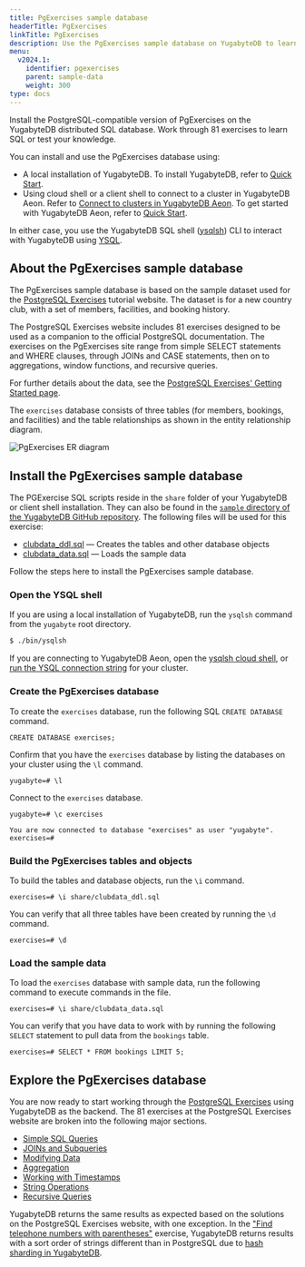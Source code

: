 ```yaml
---
title: PgExercises sample database
headerTitle: PgExercises
linkTitle: PgExercises
description: Use the PgExercises sample database on YugabyteDB to learn SQL or test your knowledge.
menu:
  v2024.1:
    identifier: pgexercises
    parent: sample-data
    weight: 300
type: docs
---
```


Install the PostgreSQL-compatible version of PgExercises on the YugabyteDB distributed SQL database. Work through 81 exercises to learn SQL or test your knowledge.

You can install and use the PgExercises database using:

- A local installation of YugabyteDB. To install YugabyteDB, refer to [Quick Start](/preview/tutorials/quick-start/macos/).
- Using cloud shell or a client shell to connect to a cluster in YugabyteDB Aeon. Refer to [Connect to clusters in YugabyteDB Aeon](/preview/yugabyte-cloud/cloud-connect/). To get started with YugabyteDB Aeon, refer to [Quick Start](/preview/yugabyte-cloud/cloud-quickstart/).

In either case, you use the YugabyteDB SQL shell ([ysqlsh](../../api/ysqlsh/)) CLI to interact with YugabyteDB using [YSQL](../../api/ysql/).

## About the PgExercises sample database

The PgExercises sample database is based on the sample dataset used for the [PostgreSQL Exercises](https://pgexercises.com/) tutorial website. The dataset is for a new country club, with a set of members, facilities, and booking history.

The PostgreSQL Exercises website includes 81 exercises designed to be used as a companion to the official PostgreSQL documentation. The exercises on the PgExercises site range from simple SELECT statements and WHERE clauses, through JOINs and CASE statements, then on to aggregations, window functions, and recursive queries.

For further details about the data, see the [PostgreSQL Exercises' Getting Started page](https://pgexercises.com/gettingstarted.html).

The `exercises` database consists of three tables (for members, bookings, and facilities) and the table relationships as shown in the entity relationship diagram.

![PgExercises ER diagram](/images/sample-data/pgexercises/pgexercises-er-diagram.png)

## Install the PgExercises sample database

The PGExercise SQL scripts reside in the `share` folder of your YugabyteDB or client shell installation. They can also be found in the [`sample` directory of the YugabyteDB GitHub repository](https://github.com/yugabyte/yugabyte-db/tree/master/sample). The following files will be used for this exercise:

- [clubdata_ddl.sql](https://raw.githubusercontent.com/yugabyte/yugabyte-db/master/sample/clubdata_ddl.sql) — Creates the tables and other database objects
- [clubdata_data.sql](https://raw.githubusercontent.com/yugabyte/yugabyte-db/master/sample/clubdata_data.sql) — Loads the sample data

Follow the steps here to install the PgExercises sample database.

### Open the YSQL shell

If you are using a local installation of YugabyteDB, run the `ysqlsh` command from the `yugabyte` root directory.

```sh
$ ./bin/ysqlsh
```

If you are connecting to YugabyteDB Aeon, open the [ysqlsh cloud shell](/preview/yugabyte-cloud/cloud-connect/connect-cloud-shell/), or [run the YSQL connection string](/preview/yugabyte-cloud/cloud-connect/connect-client-shell/) for your cluster.

### Create the PgExercises database

To create the `exercises` database, run the following SQL `CREATE DATABASE` command.

```plpgsql
CREATE DATABASE exercises;
```

Confirm that you have the `exercises` database by listing the databases on your cluster using the `\l` command.

```plpgsql
yugabyte=# \l
```

Connect to the `exercises` database.

```plpgsql
yugabyte=# \c exercises
```

```output
You are now connected to database "exercises" as user "yugabyte".
exercises=#
```

### Build the PgExercises tables and objects

To build the tables and database objects, run the `\i` command.

```plpgsql
exercises=# \i share/clubdata_ddl.sql
```

You can verify that all three tables have been created by running the `\d` command.

```plpgsql
exercises=# \d
```

### Load the sample data

To load the `exercises` database with sample data, run the following command to execute commands in the file.

```plpgsql
exercises=# \i share/clubdata_data.sql
```

You can verify that you have data to work with by running the following `SELECT` statement to pull data from the `bookings` table.

```plpgsql
exercises=# SELECT * FROM bookings LIMIT 5;
```

## Explore the PgExercises database

You are now ready to start working through the [PostgreSQL Exercises](https://pgexercises.com/) using YugabyteDB as the backend. The 81 exercises at the PostgreSQL Exercises website are broken into the following major sections.

- [Simple SQL Queries](https://pgexercises.com/questions/basic/)
- [JOINs and Subqueries](https://pgexercises.com/questions/joins/)
- [Modifying Data](https://pgexercises.com/questions/updates/)
- [Aggregation](https://pgexercises.com/questions/aggregates/)
- [Working with Timestamps](https://pgexercises.com/questions/date/)
- [String Operations](https://pgexercises.com/questions/string/)
- [Recursive Queries](https://pgexercises.com/questions/recursive/)

YugabyteDB returns the same results as expected based on the solutions on the PostgreSQL Exercises website, with one exception. In the ["Find telephone numbers with parentheses"](https://pgexercises.com/questions/string/reg.html) exercise, YugabyteDB returns results with a sort order of strings different than in PostgreSQL due to [hash sharding in YugabyteDB](../../architecture/docdb-sharding/).
